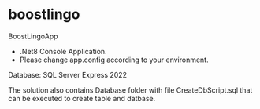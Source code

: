 # boostlingo
BoostLingoApp
- .Net8 Console Application.
- Please change app.config according to your environment.

Database:
SQL Server Express 2022

The solution also contains Database folder with file CreateDbScript.sql that can be executed to create table and datbase.


